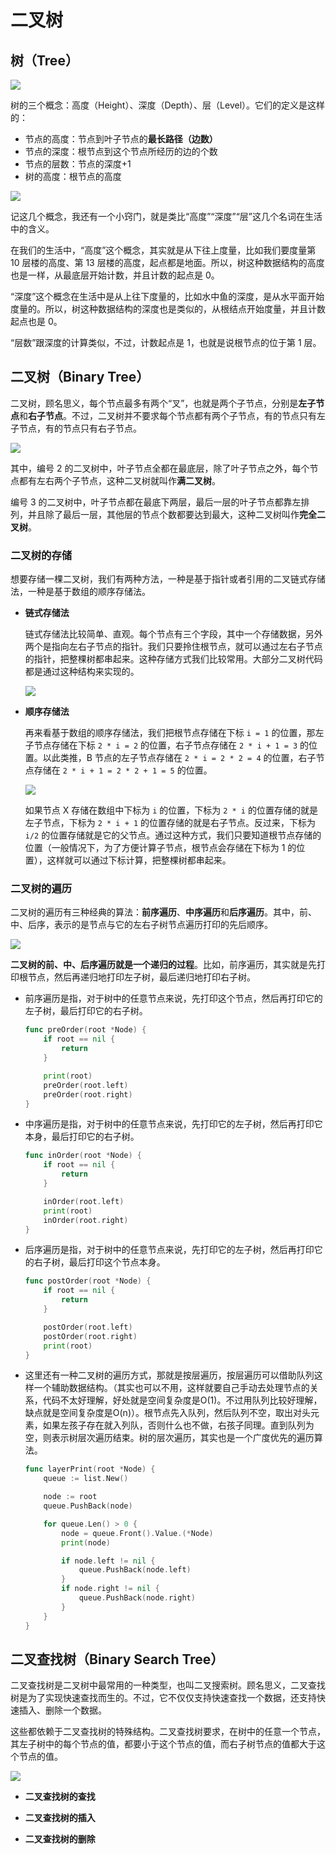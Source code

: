 # 二叉树 

## 树（Tree）

<img src="../resource/img/b7043bf29a253bb36221eaec62b2e129.jpg"/>

树的三个概念：高度（Height）、深度（Depth）、层（Level）。它们的定义是这样的：

- 节点的高度：节点到叶子节点的**最长路径（边数）**
- 节点的深度：根节点到这个节点所经历的边的个数
- 节点的层数：节点的深度+1
- 树的高度：根节点的高度

<img src="../resource/img/50f89510ad1f7570791dd12f4e9adeb4.jpg">

记这几个概念，我还有一个小窍门，就是类比“高度”“深度”“层”这几个名词在生活中的含义。

在我们的生活中，“高度”这个概念，其实就是从下往上度量，比如我们要度量第 10 层楼的高度、第 13 层楼的高度，起点都是地面。所以，树这种数据结构的高度也是一样，从最底层开始计数，并且计数的起点是 0。

“深度”这个概念在生活中是从上往下度量的，比如水中鱼的深度，是从水平面开始度量的。所以，树这种数据结构的深度也是类似的，从根结点开始度量，并且计数起点也是 0。

“层数”跟深度的计算类似，不过，计数起点是 1，也就是说根节点的位于第 1 层。

## 二叉树（Binary Tree）

二叉树，顾名思义，每个节点最多有两个“叉”，也就是两个子节点，分别是**左子节点**和**右子节点**。不过，二叉树并不要求每个节点都有两个子节点，有的节点只有左子节点，有的节点只有右子节点。

<img src="../resource/img/09c2972d56eb0cf67e727deda0e9412b.jpg">

其中，编号 2 的二叉树中，叶子节点全都在最底层，除了叶子节点之外，每个节点都有左右两个子节点，这种二叉树就叫作**满二叉树**。

编号 3 的二叉树中，叶子节点都在最底下两层，最后一层的叶子节点都靠左排列，并且除了最后一层，其他层的节点个数都要达到最大，这种二叉树叫作**完全二叉树**。

### 二叉树的存储

想要存储一棵二叉树，我们有两种方法，一种是基于指针或者引用的二叉链式存储法，一种是基于数组的顺序存储法。

- **链式存储法**

    链式存储法比较简单、直观。每个节点有三个字段，其中一个存储数据，另外两个是指向左右子节点的指针。我们只要拎住根节点，就可以通过左右子节点的指针，把整棵树都串起来。这种存储方式我们比较常用。大部分二叉树代码都是通过这种结构来实现的。

    <img src="../resource/img/12cd11b2432ed7c4dfc9a2053cb70b8e.jpg"/>

- **顺序存储法**

    再来看基于数组的顺序存储法，我们把根节点存储在下标 `i = 1` 的位置，那左子节点存储在下标 `2 * i = 2` 的位置，右子节点存储在 `2 * i + 1 = 3` 的位置。以此类推，B 节点的左子节点存储在 `2 * i = 2 * 2 = 4` 的位置，右子节点存储在 `2 * i + 1 = 2 * 2 + 1 = 5` 的位置。

    <img src="../resource/img/14eaa820cb89a17a7303e8847a412330.jpg"/>

    如果节点 X 存储在数组中下标为 `i` 的位置，下标为 `2 * i` 的位置存储的就是左子节点，下标为 `2 * i + 1` 的位置存储的就是右子节点。反过来，下标为 `i/2` 的位置存储就是它的父节点。通过这种方式，我们只要知道根节点存储的位置（一般情况下，为了方便计算子节点，根节点会存储在下标为 1 的位置），这样就可以通过下标计算，把整棵树都串起来。

### 二叉树的遍历

二叉树的遍历有三种经典的算法：**前序遍历**、**中序遍历**和**后序遍历**。其中，前、中、后序，表示的是节点与它的左右子树节点遍历打印的先后顺序。

<img src="../resource/img/ab103822e75b5b15c615b68560cb2416.jpg"/>

**二叉树的前、中、后序遍历就是一个递归的过程**。比如，前序遍历，其实就是先打印根节点，然后再递归地打印左子树，最后递归地打印右子树。

- 前序遍历是指，对于树中的任意节点来说，先打印这个节点，然后再打印它的左子树，最后打印它的右子树。

    ```go
    func preOrder(root *Node) {
        if root == nil {
            return 
        }

        print(root)
        preOrder(root.left)
        preOrder(root.right)
    }
    ```

- 中序遍历是指，对于树中的任意节点来说，先打印它的左子树，然后再打印它本身，最后打印它的右子树。

    ```go
    func inOrder(root *Node) {
        if root == nil {
            return 
        }

        inOrder(root.left)
        print(root)
        inOrder(root.right)
    }
    ```

- 后序遍历是指，对于树中的任意节点来说，先打印它的左子树，然后再打印它的右子树，最后打印这个节点本身。

    ```go
    func postOrder(root *Node) {
        if root == nil {
            return 
        }

        postOrder(root.left)
        postOrder(root.right)
        print(root)
    }
    ```

- 这里还有一种二叉树的遍历方式，那就是按层遍历，按层遍历可以借助队列这样一个辅助数据结构。（其实也可以不用，这样就要自己手动去处理节点的关系，代码不太好理解，好处就是空间复杂度是O(1)。不过用队列比较好理解，缺点就是空间复杂度是O(n)）。根节点先入队列，然后队列不空，取出对头元素，如果左孩子存在就入列队，否则什么也不做，右孩子同理。直到队列为空，则表示树层次遍历结束。树的层次遍历，其实也是一个广度优先的遍历算法。

    ```go
    func layerPrint(root *Node) {
        queue := list.New()

        node := root
        queue.PushBack(node)

        for queue.Len() > 0 {
            node = queue.Front().Value.(*Node)
            print(node)

            if node.left != nil {
                queue.PushBack(node.left)
            }
            if node.right != nil {
                queue.PushBack(node.right)
            }
        }
    }
    ```

## 二叉查找树（Binary Search Tree）

二叉查找树是二叉树中最常用的一种类型，也叫二叉搜索树。顾名思义，二叉查找树是为了实现快速查找而生的。不过，它不仅仅支持快速查找一个数据，还支持快速插入、删除一个数据。

这些都依赖于二叉查找树的特殊结构。二叉查找树要求，在树中的任意一个节点，其左子树中的每个节点的值，都要小于这个节点的值，而右子树节点的值都大于这个节点的值。

<img src="../resource/img/f3bb11b6d4a18f95aa19e11f22b99bae.jpg"/>

- **二叉查找树的查找**

    

- **二叉查找树的插入**
- **二叉查找树的删除**